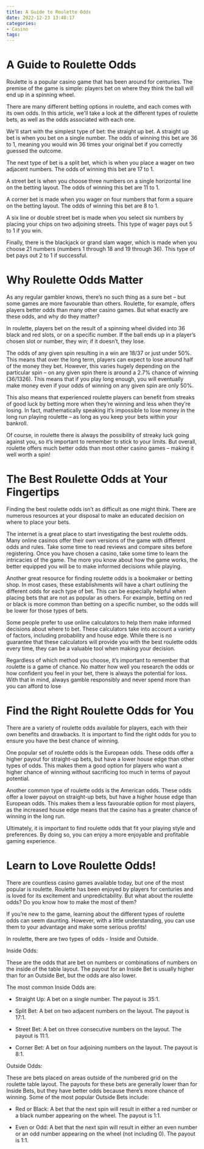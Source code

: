 ```yaml
---
title: A Guide to Roulette Odds 
date: 2022-12-23 13:48:17
categories:
- Casino
tags:
---
```



#  A Guide to Roulette Odds 

Roulette is a popular casino game that has been around for centuries. The premise of the game is simple: players bet on where they think the ball will end up in a spinning wheel. 

There are many different betting options in roulette, and each comes with its own odds. In this article, we'll take a look at the different types of roulette bets, as well as the odds associated with each one. 

We'll start with the simplest type of bet: the straight up bet. A straight up bet is when you bet on a single number. The odds of winning this bet are 36 to 1, meaning you would win 36 times your original bet if you correctly guessed the outcome. 

The next type of bet is a split bet, which is when you place a wager on two adjacent numbers. The odds of winning this bet are 17 to 1. 

A street bet is when you choose three numbers on a single horizontal line on the betting layout. The odds of winning this bet are 11 to 1. 

A corner bet is made when you wager on four numbers that form a square on the betting layout. The odds of winning this bet are 8 to 1. 

A six line or double street bet is made when you select six numbers by placing your chips on two adjoining streets. This type of wager pays out 5 to 1 if you win. 

Finally, there is the blackjack or grand slam wager, which is made when you choose 21 numbers (numbers 1 through 18 and 19 through 36). This type of bet pays out 2 to 1 if successful.

#  Why Roulette Odds Matter 

As any regular gambler knows, there’s no such thing as a sure bet – but some games are more favourable than others. Roulette, for example, offers players better odds than many other casino games. But what exactly are these odds, and why do they matter?

In roulette, players bet on the result of a spinning wheel divided into 36 black and red slots, or on a specific number. If the ball ends up in a player’s chosen slot or number, they win; if it doesn’t, they lose. 

The odds of any given spin resulting in a win are 18/37 or just under 50%. This means that over the long term, players can expect to lose around half of the money they bet. However, this varies hugely depending on the particular spin – on any given spin there is around a 2.7% chance of winning (36/1326). This means that if you play long enough, you will eventually make money even if your odds of winning on any given spin are only 50%. 

This also means that experienced roulette players can benefit from streaks of good luck by betting more when they’re winning and less when they’re losing. In fact, mathematically speaking it’s impossible to lose money in the long run playing roulette – as long as you keep your bets within your bankroll. 

Of course, in roulette there is always the possibility of streaky luck going against you, so it’s important to remember to stick to your limits. But overall, roulette offers much better odds than most other casino games – making it well worth a spin!

#  The Best Roulette Odds at Your Fingertips 

Finding the best roulette odds isn’t as difficult as one might think. There are numerous resources at your disposal to make an educated decision on where to place your bets. 

The internet is a great place to start investigating the best roulette odds. Many online casinos offer their own versions of the game with different odds and rules. Take some time to read reviews and compare sites before registering. Once you have chosen a casino, take some time to learn the intricacies of the game. The more you know about how the game works, the better equipped you will be to make informed decisions while playing. 

Another great resource for finding roulette odds is a bookmaker or betting shop. In most cases, these establishments will have a chart outlining the different odds for each type of bet. This can be especially helpful when placing bets that are not as popular as others. For example, betting on red or black is more common than betting on a specific number, so the odds will be lower for those types of bets. 

Some people prefer to use online calculators to help them make informed decisions about where to bet. These calculators take into account a variety of factors, including probability and house edge. While there is no guarantee that these calculators will provide you with the best roulette odds every time, they can be a valuable tool when making your decision. 

Regardless of which method you choose, it’s important to remember that roulette is a game of chance. No matter how well you research the odds or how confident you feel in your bet, there is always the potential for loss. With that in mind, always gamble responsibly and never spend more than you can afford to lose

#  Find the Right Roulette Odds for You 

There are a variety of roulette odds available for players, each with their own benefits and drawbacks. It is important to find the right odds for you to ensure you have the best chance of winning.

One popular set of roulette odds is the European odds. These odds offer a higher payout for straight-up bets, but have a lower house edge than other types of odds. This makes them a good option for players who want a higher chance of winning without sacrificing too much in terms of payout potential.

Another common type of roulette odds is the American odds. These odds offer a lower payout on straight-up bets, but have a higher house edge than European odds. This makes them a less favourable option for most players, as the increased house edge means that the casino has a greater chance of winning in the long run.

Ultimately, it is important to find roulette odds that fit your playing style and preferences. By doing so, you can enjoy a more enjoyable and profitable gaming experience.

#  Learn to Love Roulette Odds!

There are countless casino games available today, but one of the most popular is roulette. Roulette has been enjoyed by players for centuries and is loved for its excitement and unpredictability. But what about the roulette odds? Do you know how to make the most of them?

If you’re new to the game, learning about the different types of roulette odds can seem daunting. However, with a little understanding, you can use them to your advantage and make some serious profits!

In roulette, there are two types of odds - Inside and Outside.

Inside Odds:

These are the odds that are bet on numbers or combinations of numbers on the inside of the table layout. The payout for an Inside Bet is usually higher than for an Outside Bet, but the odds are also lower.

The most common Inside Odds are:

- Straight Up: A bet on a single number. The payout is 35:1.

- Split Bet: A bet on two adjacent numbers on the layout. The payout is 17:1.

- Street Bet: A bet on three consecutive numbers on the layout. The payout is 11:1.

- Corner Bet: A bet on four adjoining numbers on the layout. The payout is 8:1.


Outside Odds:

These are bets placed on areas outside of the numbered grid on the roulette table layout. The payouts for these bets are generally lower than for Inside Bets, but they have better odds because there’s more chance of winning. Some of the most popular Outside Bets include:

- Red or Black: A bet that the next spin will result in either a red number or a black number appearing on the wheel. The payout is 1:1.

- Even or Odd: A bet that the next spin will result in either an even number or an odd number appearing on the wheel (not including 0). The payout is 1:1.